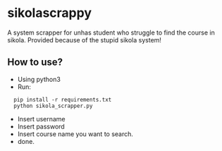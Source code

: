# sikolascrappy
A system scrapper for unhas student who struggle to find the course in sikola. Provided because of the stupid sikola system!

## How to use?
* Using python3
* Run:
```
  pip install -r requirements.txt
  python sikola_scrapper.py
```
* Insert username
* Insert password
* Insert course name you want to search.
* done.

